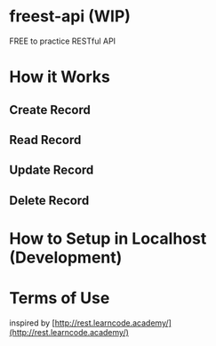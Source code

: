 # freest-api (WIP)
FREE to practice RESTful API



# How it Works 

## Create Record

## Read Record

## Update Record

## Delete Record

# How to Setup in Localhost (Development)





# Terms of Use


inspired by [http://rest.learncode.academy/](http://rest.learncode.academy/)
